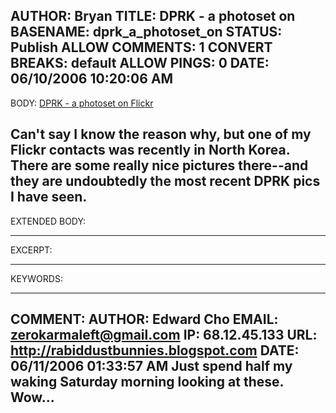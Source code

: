 AUTHOR: Bryan
TITLE: DPRK - a photoset on
BASENAME: dprk_a_photoset_on
STATUS: Publish
ALLOW COMMENTS: 1
CONVERT BREAKS: __default__
ALLOW PINGS: 0
DATE: 06/10/2006 10:20:06 AM
-----
BODY:
<a title="DPRK - a photoset on Flickr" href="http://flickr.com/photos/bryanh/sets/72157594159120851/">DPRK - a photoset on Flickr</a>

Can't say I know the reason why, but one of my Flickr contacts was recently in North Korea. There are some really nice pictures there--and they are undoubtedly the most recent DPRK pics I have seen.
-----
EXTENDED BODY:

-----
EXCERPT:

-----
KEYWORDS:

-----

COMMENT:
AUTHOR: Edward Cho
EMAIL: zerokarmaleft@gmail.com
IP: 68.12.45.133
URL: http://rabiddustbunnies.blogspot.com
DATE: 06/11/2006 01:33:57 AM
Just spend half my waking Saturday morning looking at these.  Wow...
-----


